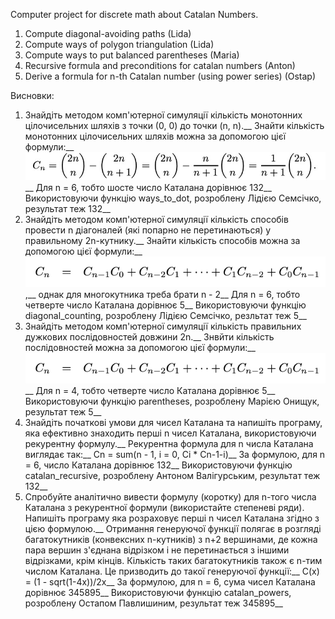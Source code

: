 Computer project for discrete math about Catalan Numbers.
1) Compute diagonal-avoiding paths (Lida)
2) Compute ways of polygon triangulation (Lida)
3) Compute ways to put balanced parentheses (Maria)
4) Recursive formula and preconditions for catalan numbers (Anton)
5) Derive a formula for n-th Catalan number (using power series) (Ostap)

Висновки:
1. Знайдіть методом комп'ютерної симуляції кількість монотонних цілочисельних шляхів з точки (0, 0) до точки (n, n).__
   Знайти кількість монотонних цілочисельних шляхів можна за допомогою цієї формули:__
   ![Way formula](way_formula.jpeg)__
   Для n = 6, тобто шосте число Каталана дорівнює 132__
   Використовуючи функцію ways_to_dot, розроблену Лідією Семсічко, результат теж 132__
3. Знайдіть методом комп'ютерної симуляції кількість способів провести n діагоналей (які попарно не перетинаються) у правильному 2n-кутнику.__
   Знайти кількість способів можна за допомогою цієї формули:__
   ![Recursive formula](rec_formula.jpeg),__
   однак для многокутника треба брати n - 2__
   Для n = 6, тобто четверте число Каталана дорівнює 5__
   Використовуючи функцію diagonal_counting, розроблену Лідією Семсічко, резльтат теж 5__
5. Знайдіть методом комп'ютерної симуляції кількість правильних дужкових послідовностей довжини 2n.__
   Знвйти кількість послідовностей можна за допомогою цієї формули:__
   ![Recursive formula](rec_formula.jpeg)__
   Для n = 4, тобто четверте число Каталана дорівнює 5__
   Використовуючи функцію parentheses, розроблену Марією Онищук, результат теж 5__
6. Знайдіть початкові умови для чисел Каталана та напишіть програму, яка ефективно знаходить перші n чисел Каталана, використовуючи рекурентну формулу.__
   Рекурентна формула для n числа Каталана виглядає так:__
   Cn = sum(n - 1, i = 0, Ci * Cn-1-i)__
   За формулою, для n = 6, число Каталана дорівнює 132__
   Використовуючи функцію catalan_recursive, розроблену Антоном Валігурським, результат теж 132__
7. Спробуйте аналітично вивести формулу (коротку) для n-того числа Каталана з рекурентної формули (використайте степеневі ряди). Напишіть програму яка розраховує перші n чисел Каталана згідно з цією формулою.__
   Отримання генеруючої функції полягає в розгляді багатокутників (конвексних n-кутників) з n+2 вершинами, де кожна пара вершин з'єднана відрізком і не перетинається з іншими відрізками, крім кінців. Кількість таких багатокутників також є n-тим числом Каталана. Це призводить до такої генеруючої функції:__
   C(x) = (1 - sqrt(1-4x))/2x__
   За формулою, для n = 6, cума чисел Каталана дорівнює 345895__
   Використовуючи функцію catalan_powers, розроблену Остапом Павлишиним, результат теж 345895__
